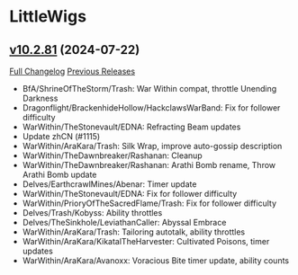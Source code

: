 # LittleWigs

## [v10.2.81](https://github.com/BigWigsMods/LittleWigs/tree/v10.2.81) (2024-07-22)
[Full Changelog](https://github.com/BigWigsMods/LittleWigs/compare/v10.2.80...v10.2.81) [Previous Releases](https://github.com/BigWigsMods/LittleWigs/releases)

- BfA/ShrineOfTheStorm/Trash: War Within compat, throttle Unending Darkness  
- Dragonflight/BrackenhideHollow/HackclawsWarBand: Fix for follower difficulty  
- WarWithin/TheStonevault/EDNA: Refracting Beam updates  
- Update zhCN (#1115)  
- WarWithin/AraKara/Trash: Silk Wrap, improve auto-gossip description  
- WarWithin/TheDawnbreaker/Rashanan: Cleanup  
- WarWithin/TheDawnbreaker/Rashanan: Arathi Bomb rename, Throw Arathi Bomb update  
- Delves/EarthcrawlMines/Abenar: Timer update  
- WarWithin/TheStonevault/EDNA: Fix for follower difficulty  
- WarWithin/PrioryOfTheSacredFlame/Trash: Fix for follower difficulty  
- Delves/Trash/Kobyss: Ability throttles  
- Delves/TheSinkhole/LeviathanCaller: Abyssal Embrace  
- WarWithin/AraKara/Trash: Tailoring autotalk, ability throttles  
- WarWithin/AraKara/KikatalTheHarvester: Cultivated Poisons, timer updates  
- WarWithin/AraKara/Avanoxx: Voracious Bite timer update, ability counts  
